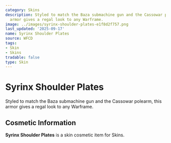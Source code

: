 ```yaml
---
category: Skins
description: Styled to match the Baza submachine gun and the Cassowar polearm, this
  armor gives a regal look to any Warframe.
image: ../images/syrinx-shoulder-plates-e1f8d2f757.png
last_updated: '2025-09-17'
name: Syrinx Shoulder Plates
source: WFCD
tags:
- Skin
- Skins
tradable: false
type: Skin
---
```


# Syrinx Shoulder Plates

Styled to match the Baza submachine gun and the Cassowar polearm, this armor gives a regal look to any Warframe.

## Cosmetic Information

**Syrinx Shoulder Plates** is a skin cosmetic item for Skins.

